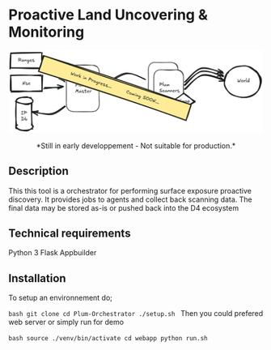 # Proactive Land Uncovering & Monitoring 
<p align="center">
  <img alt="d4-Plum-Island" src="https://raw.githubusercontent.com/D4-project/Plum-Island/master/documentation/media/plum-overview.png" />
</p>

<center>
*Still in early developpement - Not suitable for production.*
</center>

## Description
This this tool is a orchestrator for performing surface exposure proactive discovery.
It provides jobs to agents and collect back scanning data. The final data may be stored
as-is or pushed back into the D4 ecosystem

## Technical requirements
Python 3
Flask Appbuilder

## Installation

To setup an environnement do;

`bash
git clone
cd Plum-Orchestrator
./setup.sh
`
Then you could prefered web server or simply run for demo

`bash
source ./venv/bin/activate
cd webapp
python run.sh
`

